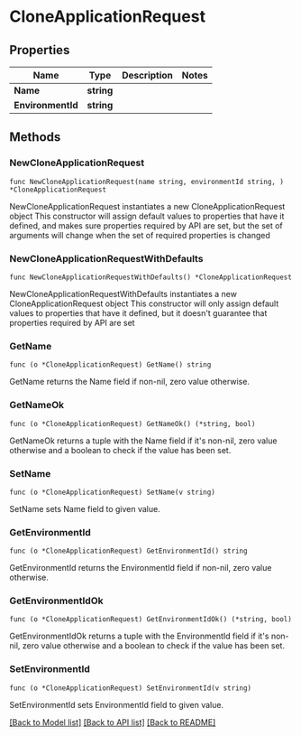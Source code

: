 # CloneApplicationRequest

## Properties

Name | Type | Description | Notes
------------ | ------------- | ------------- | -------------
**Name** | **string** |  | 
**EnvironmentId** | **string** |  | 

## Methods

### NewCloneApplicationRequest

`func NewCloneApplicationRequest(name string, environmentId string, ) *CloneApplicationRequest`

NewCloneApplicationRequest instantiates a new CloneApplicationRequest object
This constructor will assign default values to properties that have it defined,
and makes sure properties required by API are set, but the set of arguments
will change when the set of required properties is changed

### NewCloneApplicationRequestWithDefaults

`func NewCloneApplicationRequestWithDefaults() *CloneApplicationRequest`

NewCloneApplicationRequestWithDefaults instantiates a new CloneApplicationRequest object
This constructor will only assign default values to properties that have it defined,
but it doesn't guarantee that properties required by API are set

### GetName

`func (o *CloneApplicationRequest) GetName() string`

GetName returns the Name field if non-nil, zero value otherwise.

### GetNameOk

`func (o *CloneApplicationRequest) GetNameOk() (*string, bool)`

GetNameOk returns a tuple with the Name field if it's non-nil, zero value otherwise
and a boolean to check if the value has been set.

### SetName

`func (o *CloneApplicationRequest) SetName(v string)`

SetName sets Name field to given value.


### GetEnvironmentId

`func (o *CloneApplicationRequest) GetEnvironmentId() string`

GetEnvironmentId returns the EnvironmentId field if non-nil, zero value otherwise.

### GetEnvironmentIdOk

`func (o *CloneApplicationRequest) GetEnvironmentIdOk() (*string, bool)`

GetEnvironmentIdOk returns a tuple with the EnvironmentId field if it's non-nil, zero value otherwise
and a boolean to check if the value has been set.

### SetEnvironmentId

`func (o *CloneApplicationRequest) SetEnvironmentId(v string)`

SetEnvironmentId sets EnvironmentId field to given value.



[[Back to Model list]](../README.md#documentation-for-models) [[Back to API list]](../README.md#documentation-for-api-endpoints) [[Back to README]](../README.md)



